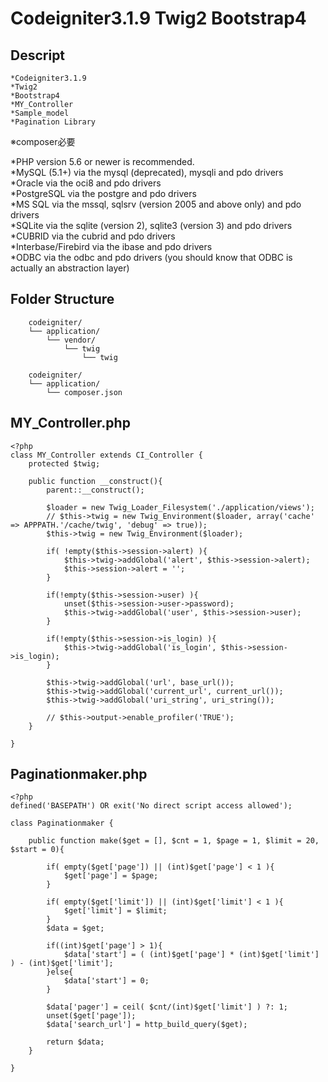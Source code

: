 # Codeigniter3.1.9 Twig2 Bootstrap4  

## Descript  
    *Codeigniter3.1.9  
    *Twig2  
    *Bootstrap4  
    *MY_Controller  
    *Sample_model  
    *Pagination Library  
※composer必要  
  
*PHP version 5.6 or newer is recommended.  
*MySQL (5.1+) via the mysql (deprecated), mysqli and pdo drivers  
*Oracle via the oci8 and pdo drivers  
*PostgreSQL via the postgre and pdo drivers  
*MS SQL via the mssql, sqlsrv (version 2005 and above only) and pdo drivers  
*SQLite via the sqlite (version 2), sqlite3 (version 3) and pdo drivers  
*CUBRID via the cubrid and pdo drivers  
*Interbase/Firebird via the ibase and pdo drivers  
*ODBC via the odbc and pdo drivers (you should know that ODBC is actually an abstraction layer)  

## Folder Structure  
```  
    codeigniter/  
    └── application/  
        └── vendor/  
            └── twig  
                └── twig  
```  

```  
    codeigniter/  
    └── application/  
        └── composer.json  
```

## MY_Controller.php  
    <?php
    class MY_Controller extends CI_Controller {
        protected $twig;
        
        public function __construct(){
            parent::__construct();
            
            $loader = new Twig_Loader_Filesystem('./application/views');
            // $this->twig = new Twig_Environment($loader, array('cache' => APPPATH.'/cache/twig', 'debug' => true));
            $this->twig = new Twig_Environment($loader);

            if( !empty($this->session->alert) ){
                $this->twig->addGlobal('alert', $this->session->alert);
                $this->session->alert = '';
            }

            if(!empty($this->session->user) ){
                unset($this->session->user->password);
                $this->twig->addGlobal('user', $this->session->user);
            }

            if(!empty($this->session->is_login) ){
                $this->twig->addGlobal('is_login', $this->session->is_login);
            }

            $this->twig->addGlobal('url', base_url());
            $this->twig->addGlobal('current_url', current_url());
            $this->twig->addGlobal('uri_string', uri_string());

            // $this->output->enable_profiler('TRUE');
        }

    }
## Paginationmaker.php  
    <?php
    defined('BASEPATH') OR exit('No direct script access allowed');

    class Paginationmaker {

        public function make($get = [], $cnt = 1, $page = 1, $limit = 20, $start = 0){
            
            if( empty($get['page']) || (int)$get['page'] < 1 ){
                $get['page'] = $page;
            }
            
            if( empty($get['limit']) || (int)$get['limit'] < 1 ){
                $get['limit'] = $limit;
            }
            $data = $get;

            if((int)$get['page'] > 1){
                $data['start'] = ( (int)$get['page'] * (int)$get['limit'] ) - (int)$get['limit'];
            }else{
                $data['start'] = 0;
            }

            $data['pager'] = ceil( $cnt/(int)$get['limit'] ) ?: 1;
            unset($get['page']);
            $data['search_url'] = http_build_query($get);
            
            return $data;
        }
        
    }